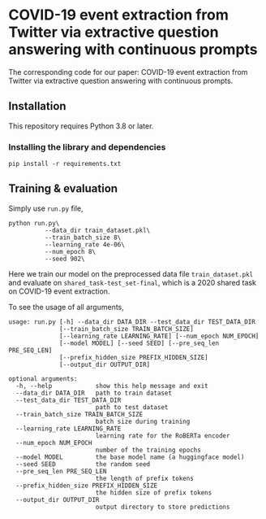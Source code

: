 # COVID-19 event extraction from Twitter via extractive question answering with continuous prompts
The corresponding code for our paper: COVID-19 event extraction from Twitter via extractive question answering with continuous prompts.
## Installation
This repository requires Python 3.8 or later.
### Installing the library and dependencies
```
pip install -r requirements.txt
```
## Training & evaluation
Simply use `run.py` file,
```
python run.py\
          --data_dir train_dataset.pkl\
          --train_batch_size 8\
          --learning_rate 4e-06\
          --num_epoch 8\
          --seed 902\
```
Here we train our model on the preprocessed data file `train_dataset.pkl` and evaluate on `shared_task-test_set-final`, which is a 2020 shared task on COVID-19 event extraction.

To see the usage of all arguments,
```
usage: run.py [-h] --data_dir DATA_DIR --test_data_dir TEST_DATA_DIR
              [--train_batch_size TRAIN_BATCH_SIZE]
              [--learning_rate LEARNING_RATE] [--num_epoch NUM_EPOCH]
              [--model MODEL] [--seed SEED] [--pre_seq_len PRE_SEQ_LEN]
              [--prefix_hidden_size PREFIX_HIDDEN_SIZE]
              [--output_dir OUTPUT_DIR]

optional arguments:
  -h, --help            show this help message and exit
  --data_dir DATA_DIR   path to train dataset
  --test_data_dir TEST_DATA_DIR
                        path to test dataset
  --train_batch_size TRAIN_BATCH_SIZE
                        batch size during training
  --learning_rate LEARNING_RATE
                        learning rate for the RoBERTa encoder
  --num_epoch NUM_EPOCH
                        number of the training epochs
  --model MODEL         the base model name (a huggingface model)
  --seed SEED           the random seed
  --pre_seq_len PRE_SEQ_LEN
                        the length of prefix tokens
  --prefix_hidden_size PREFIX_HIDDEN_SIZE
                        the hidden size of prefix tokens
  --output_dir OUTPUT_DIR
                        output directory to store predictions
```
